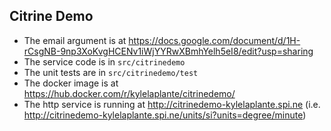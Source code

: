 ## Citrine Demo

- The email argument is at https://docs.google.com/document/d/1H-rCsgNB-9np3XoKvgHCENv1iWjYYRwXBmhYelh5eI8/edit?usp=sharing
- The service code is in `src/citrinedemo`
- The unit tests are in `src/citrinedemo/test`
- The docker image is at https://hub.docker.com/r/kylelaplante/citrinedemo/
- The http service is running at http://citrinedemo-kylelaplante.spi.ne (i.e. http://citrinedemo-kylelaplante.spi.ne/units/si?units=degree/minute)
